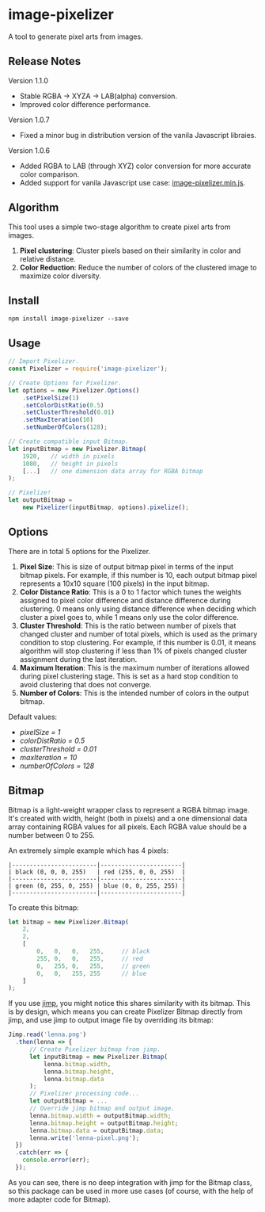 # image-pixelizer

A tool to generate pixel arts from images.

## Release Notes

Version 1.1.0
* Stable RGBA -> XYZA -> LAB(alpha) conversion.
* Improved color difference performance.

Version 1.0.7
* Fixed a minor bug in distribution version of the vanila Javascript libraies.

Version 1.0.6
* Added RGBA to LAB (through XYZ) color conversion for more accurate color comparison.
* Added support for vanila Javascript use case: [image-pixelizer.min.js](dist/image-pixelizer.min.js).

## Algorithm

This tool uses a simple two-stage algorithm to create pixel arts from images.

1. **Pixel clustering**: Cluster pixels based on their similarity in color and relative distance.
1. **Color Reduction**: Reduce the number of colors of the clustered image to maximize color diversity.

## Install

```shell
npm install image-pixelizer --save
```

## Usage

```javascript
// Import Pixelizer.
const Pixelizer = require('image-pixelizer');

// Create Options for Pixelizer.
let options = new Pixelizer.Options()
    .setPixelSize(1)
    .setColorDistRatio(0.5)
    .setClusterThreshold(0.01)
    .setMaxIteration(10)
    .setNumberOfColors(128);

// Create compatible input Bitmap.
let inputBitmap = new Pixelizer.Bitmap(
    1920,   // width in pixels
    1080,   // height in pixels
    [...]   // one dimension data array for RGBA bitmap
);

// Pixelize!
let outputBitmap = 
    new Pixelizer(inputBitmap, options).pixelize();
```
## Options

There are in total 5 options for the Pixelizer.

1. **Pixel Size**: This is size of output bitmap pixel in terms of the input bitmap pixels. For example, if this number is 10, each output bitmap pixel represents a 10x10 square (100 pixels) in the input bitmap.
1. **Color Distance Ratio**: This is a 0 to 1 factor which tunes the weights assigned to pixel color difference and distance difference during clustering. 0 means only using distance difference when deciding which cluster a pixel goes to, while 1 means only use the color difference.
1. **Cluster Threshold**: This is the ratio between number of pixels that changed cluster and number of total pixels, which is used as the primary condition to stop clustering. For example, if this number is 0.01, it means algorithm will stop clustering if less than 1% of pixels changed cluster assignment during the last iteration. 
1. **Maximum Iteration**: This is the maximum number of iterations allowed during pixel clustering stage. This is set as a hard stop condition to avoid clustering that does not converge.
1. **Number of Colors**: This is the intended number of colors in the output bitmap.

Default values:

* *pixelSize = 1*
* *colorDistRatio = 0.5*
* *clusterThreshold = 0.01*
* *maxIteration = 10*
* *numberOfColors = 128*

## Bitmap

Bitmap is a light-weight wrapper class to represent a RGBA bitmap image. It's created with width, height (both in pixels) and a one dimensional data array containing RGBA values for all pixels. Each RGBA value should be a number between 0 to 255.

An extremely simple example which has 4 pixels:

```
|------------------------|-----------------------|
| black (0, 0, 0, 255)   | red (255, 0, 0, 255)  |
|------------------------|-----------------------|
| green (0, 255, 0, 255) | blue (0, 0, 255, 255) |
|------------------------|-----------------------|
```

To create this bitmap:

```javascript
let bitmap = new Pixelizer.Bitmap(
    2, 
    2,
    [
        0,   0,   0,   255,     // black
        255, 0,   0,   255,     // red
        0,   255, 0,   255,     // green
        0,   0,   255, 255      // blue
    ]
);
```

If you use [jimp](https://www.npmjs.com/package/jimp), you might notice this shares similarity with its bitmap. This is by design, which means you can create Pixelizer Bitmap directly from jimp, and use jimp to output image file by overriding its bitmap:

```javascript
Jimp.read('lenna.png')
  .then(lenna => {
      // Create Pixelizer bitmap from jimp.
      let inputBitmap = new Pixelizer.Bitmap(
          lenna.bitmap.width,
          lenna.bitmap.height,
          lenna.bitmap.data
      );
      // Pixelizer processing code...
      let outputBitmap = ...
      // Override jimp bitmap and output image.
      lenna.bitmap.width = outputBitmap.width;
      lenna.bitmap.height = outputBitmap.height;
      lenna.bitmap.data = outputBitmap.data;
      lenna.write('lenna-pixel.png');
  })
  .catch(err => {
    console.error(err);
  });
```

As you can see, there is no deep integration with jimp for the Bitmap class, so this package can be used in more use cases (of course, with the help of more adapter code for Bitmap).
 
